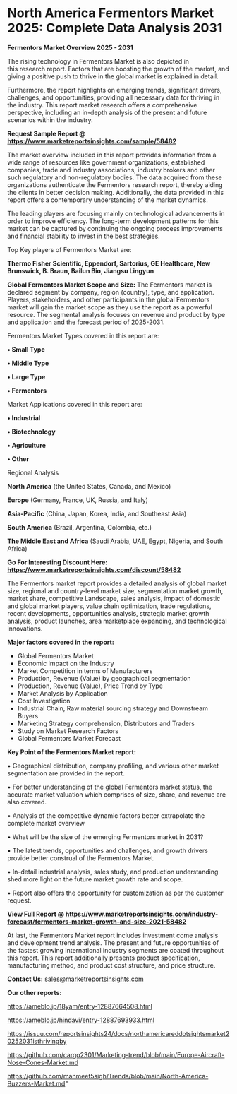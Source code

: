 # North America Fermentors Market 2025: Complete Data Analysis 2031

<Strong> Fermentors Market Overview 2025 - 2031</strong>

The rising technology in Fermentors Market is also depicted in this research report. Factors that are boosting the growth of the market, and giving a positive push to thrive in the global market is explained in detail.

Furthermore, the report highlights on emerging trends, significant drivers, challenges, and opportunities, providing all necessary data for thriving in the industry. This report market research offers a comprehensive perspective, including an in-depth analysis of the present and future scenarios within the industry.

<strong>Request Sample Report @ <a href=https://www.marketreportsinsights.com/sample/58482>https://www.marketreportsinsights.com/sample/58482</a></strong>

The market overview included in this report provides information from a wide range of resources like government organizations, established companies, trade and industry associations, industry brokers and other such regulatory and non-regulatory bodies. The data acquired from these organizations authenticate the Fermentors research report, thereby aiding the clients in better decision making. Additionally, the data provided in this report offers a contemporary understanding of the market dynamics.

The leading players are focusing mainly on technological advancements in order to improve efficiency. The long-term development patterns for this market can be captured by continuing the ongoing process improvements and financial stability to invest in the best strategies.

Top Key players of Fermentors Market are:

<strong>Thermo Fisher Scientific, Eppendorf, Sartorius, GE Healthcare, New Brunswick, B. Braun, Bailun Bio, Jiangsu Lingyun</strong>

<strong><b>Global Fermentors Market Scope and Size:</b></strong>
The Fermentors market is declared segment by company, region (country), type, and application. Players, stakeholders, and other participants in the global Fermentors market will gain the market scope as they use the report as a powerful resource. The segmental analysis focuses on revenue and product by type and application and the forecast period of 2025-2031.

Fermentors Market Types covered in this report are:

<strong>• Small Type

• Middle Type

• Large Type

• Fermentors</strong>

Market Applications covered in this report are:

<strong>• Industrial

• Biotechnology

• Agriculture

• Other</strong> 

Regional Analysis

<strong>North America</strong> (the United States, Canada, and Mexico)

<strong>Europe</strong> (Germany, France, UK, Russia, and Italy)

<strong>Asia-Pacific</strong> (China, Japan, Korea, India, and Southeast Asia)

<strong>South America</strong> (Brazil, Argentina, Colombia, etc.)

<strong>The Middle East and Africa</strong> (Saudi Arabia, UAE, Egypt, Nigeria, and South Africa)

<strong>Go For Interesting Discount Here: <a href=https://www.marketreportsinsights.com/discount/58482>https://www.marketreportsinsights.com/discount/58482</a></strong>

The Fermentors market report provides a detailed analysis of global market size, regional and country-level market size, segmentation market growth, market share, competitive Landscape, sales analysis, impact of domestic and global market players, value chain optimization, trade regulations, recent developments, opportunities analysis, strategic market growth analysis, product launches, area marketplace expanding, and technological innovations.

<strong><b>Major factors covered in the report:</b></strong>
<ul>
  <li>Global Fermentors Market </li>
  <li>Economic Impact on the Industry</li>
  <li>Market Competition in terms of Manufacturers</li>
  <li>Production, Revenue (Value) by geographical segmentation</li>
  <li>Production, Revenue (Value), Price Trend by Type</li>
  <li>Market Analysis by Application</li>
  <li>Cost Investigation</li>
  <li>Industrial Chain, Raw material sourcing strategy and Downstream Buyers</li>
  <li>Marketing Strategy comprehension, Distributors and Traders</li>
  <li>Study on Market Research Factors</li>
  <li>Global Fermentors Market Forecast</li>
</ul>

<strong><b>Key Point of the Fermentors Market report:</b></strong>

• Geographical distribution, company profiling, and various other market segmentation are provided in the report.

• For better understanding of the global Fermentors market status, the accurate market valuation which comprises of size, share, and revenue are also covered.

• Analysis of the competitive dynamic factors better extrapolate the complete market overview

• What will be the size of the emerging Fermentors market in 2031?

• The latest trends, opportunities and challenges, and growth drivers provide better construal of the Fermentors Market.

• In-detail industrial analysis, sales study, and production understanding shed more light on the future market growth rate and scope.

• Report also offers the opportunity for customization as per the customer request.

<strong><b>View Full Report @ <a href=https://www.marketreportsinsights.com/industry-forecast/fermentors-market-growth-and-size-2021-58482>https://www.marketreportsinsights.com/industry-forecast/fermentors-market-growth-and-size-2021-58482</a></b></strong>


At last, the Fermentors Market report includes investment come analysis and development trend analysis. The present and future opportunities of the fastest growing international industry segments are coated throughout this report. This report additionally presents product specification, manufacturing method, and product cost structure, and price structure.

<strong>Contact Us:</strong>
sales@marketreportsinsights.com

<strong>Our other reports:</strong>

<a href=https://ameblo.jp/18yam/entry-12887664508.html>https://ameblo.jp/18yam/entry-12887664508.html</a>

<a href=https://ameblo.jp/hindavi/entry-12887693933.html>https://ameblo.jp/hindavi/entry-12887693933.html</a>

<a href=https://issuu.com/reportsinsights24/docs/northamericareddotsightsmarket20252031isthrivingby>https://issuu.com/reportsinsights24/docs/northamericareddotsightsmarket20252031isthrivingby</a>

<a href=https://github.com/cargo2301/Marketing-trend/blob/main/Europe-Aircraft-Nose-Cones-Market.md>https://github.com/cargo2301/Marketing-trend/blob/main/Europe-Aircraft-Nose-Cones-Market.md</a>

<a href=https://github.com/manmeet5sigh/Trends/blob/main/North-America-Buzzers-Market.md>https://github.com/manmeet5sigh/Trends/blob/main/North-America-Buzzers-Market.md</a>"
